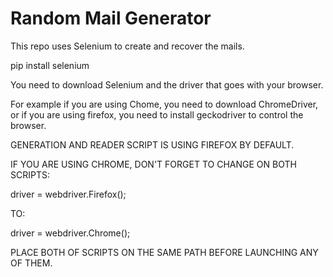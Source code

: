 # Random Mail Generator

This repo uses Selenium to create and recover the mails.

pip install selenium

You need to download Selenium and the driver that goes with your browser.

For example if you are using Chome, you need to download ChromeDriver,
or if you are using firefox, you need to install geckodriver to control the browser.

GENERATION AND READER SCRIPT IS USING FIREFOX BY DEFAULT.

IF YOU ARE USING CHROME, DON'T FORGET TO CHANGE ON BOTH SCRIPTS:

driver = webdriver.Firefox(); 

TO:

driver = webdriver.Chrome();

PLACE BOTH OF SCRIPTS ON THE SAME PATH BEFORE LAUNCHING ANY OF THEM.
